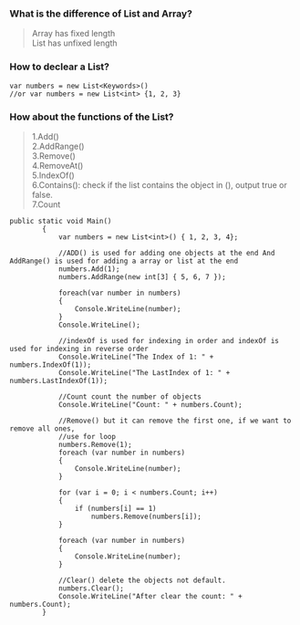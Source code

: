 ### What is the difference of List and Array?
>Array has fixed length     
>List has unfixed length   

### How to declear a List?
```
var numbers = new List<Keywords>()
//or var numbers = new List<int> {1, 2, 3}
```

### How about the functions of the List?
>1.Add()   
>2.AddRange()   
>3.Remove()   
>4.RemoveAt()   
>5.IndexOf()   
>6.Contains(): check if the list contains the object in (), output true or false.  
>7.Count   
```
public static void Main()
        {
            var numbers = new List<int>() { 1, 2, 3, 4};

            //ADD() is used for adding one objects at the end And AddRange() is used for adding a array or list at the end
            numbers.Add(1);
            numbers.AddRange(new int[3] { 5, 6, 7 });

            foreach(var number in numbers)
            {
                Console.WriteLine(number);
            }
            Console.WriteLine();

            //indexOf is used for indexing in order and indexOf is used for indexing in reverse order
            Console.WriteLine("The Index of 1: " + numbers.IndexOf(1));
            Console.WriteLine("The LastIndex of 1: " + numbers.LastIndexOf(1));

            //Count count the number of objects
            Console.WriteLine("Count: " + numbers.Count);

            //Remove() but it can remove the first one, if we want to remove all ones,
            //use for loop
            numbers.Remove(1);
            foreach (var number in numbers)
            {
                Console.WriteLine(number);
            }

            for (var i = 0; i < numbers.Count; i++)
            {
                if (numbers[i] == 1)
                    numbers.Remove(numbers[i]);
            }

            foreach (var number in numbers)
            {
                Console.WriteLine(number);
            }

            //Clear() delete the objects not default.
            numbers.Clear();
            Console.WriteLine("After clear the count: " + numbers.Count);
        }
```
